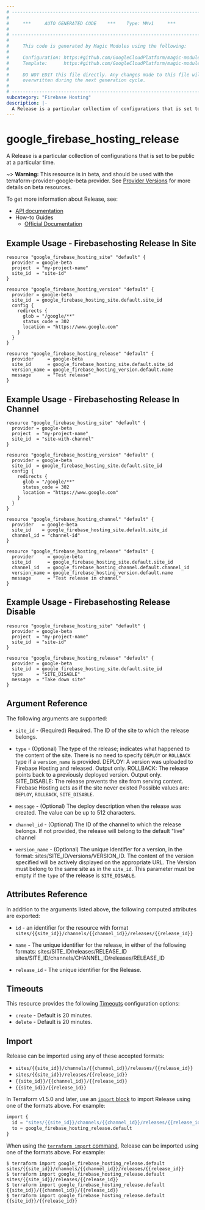 ```yaml
---
# ----------------------------------------------------------------------------
#
#     ***     AUTO GENERATED CODE    ***    Type: MMv1     ***
#
# ----------------------------------------------------------------------------
#
#     This code is generated by Magic Modules using the following:
#
#     Configuration: https:#github.com/GoogleCloudPlatform/magic-modules/tree/main/mmv1/products/firebasehosting/Release.yaml
#     Template:      https:#github.com/GoogleCloudPlatform/magic-modules/tree/main/mmv1/templates/terraform/resource.html.markdown.tmpl
#
#     DO NOT EDIT this file directly. Any changes made to this file will be
#     overwritten during the next generation cycle.
#
# ----------------------------------------------------------------------------
subcategory: "Firebase Hosting"
description: |-
  A Release is a particular collection of configurations that is set to be public at a particular time.
---
```


# google_firebase_hosting_release

A Release is a particular collection of configurations that is set to be public at a particular time.

~> **Warning:** This resource is in beta, and should be used with the terraform-provider-google-beta provider.
See [Provider Versions](https://terraform.io/docs/providers/google/guides/provider_versions.html) for more details on beta resources.

To get more information about Release, see:

* [API documentation](https://firebase.google.com/docs/reference/hosting/rest/v1beta1/sites.releases)
* How-to Guides
    * [Official Documentation](https://firebase.google.com/docs/hosting)

## Example Usage - Firebasehosting Release In Site


```hcl
resource "google_firebase_hosting_site" "default" {
  provider = google-beta
  project  = "my-project-name"
  site_id  = "site-id"
}

resource "google_firebase_hosting_version" "default" {
  provider = google-beta
  site_id  = google_firebase_hosting_site.default.site_id
  config {
    redirects {
      glob = "/google/**"
      status_code = 302
      location = "https://www.google.com"
    }
  }
}

resource "google_firebase_hosting_release" "default" {
  provider     = google-beta
  site_id      = google_firebase_hosting_site.default.site_id
  version_name = google_firebase_hosting_version.default.name
  message      = "Test release"
}
```
## Example Usage - Firebasehosting Release In Channel


```hcl
resource "google_firebase_hosting_site" "default" {
  provider = google-beta
  project  = "my-project-name"
  site_id  = "site-with-channel"
}

resource "google_firebase_hosting_version" "default" {
  provider = google-beta
  site_id  = google_firebase_hosting_site.default.site_id
  config {
    redirects {
      glob = "/google/**"
      status_code = 302
      location = "https://www.google.com"
    }
  }
}

resource "google_firebase_hosting_channel" "default" {
  provider   = google-beta
  site_id    = google_firebase_hosting_site.default.site_id
  channel_id = "channel-id"
}

resource "google_firebase_hosting_release" "default" {
  provider     = google-beta
  site_id      = google_firebase_hosting_site.default.site_id
  channel_id   = google_firebase_hosting_channel.default.channel_id
  version_name = google_firebase_hosting_version.default.name
  message      = "Test release in channel"
}
```
## Example Usage - Firebasehosting Release Disable


```hcl
resource "google_firebase_hosting_site" "default" {
  provider = google-beta
  project  = "my-project-name"
  site_id  = "site-id"
}

resource "google_firebase_hosting_release" "default" {
  provider = google-beta
  site_id  = google_firebase_hosting_site.default.site_id
  type     = "SITE_DISABLE"
  message  = "Take down site"
}
```

## Argument Reference

The following arguments are supported:


* `site_id` -
  (Required)
  Required. The ID of the site to which the release belongs.


* `type` -
  (Optional)
  The type of the release; indicates what happened to the content of the site. There is no need to specify
  `DEPLOY` or `ROLLBACK` type if a `version_name` is provided.
  DEPLOY: A version was uploaded to Firebase Hosting and released. Output only.
  ROLLBACK: The release points back to a previously deployed version. Output only.
  SITE_DISABLE: The release prevents the site from serving content. Firebase Hosting acts as if the site never existed
  Possible values are: `DEPLOY`, `ROLLBACK`, `SITE_DISABLE`.

* `message` -
  (Optional)
  The deploy description when the release was created. The value can be up to 512 characters.

* `channel_id` -
  (Optional)
  The ID of the channel to which the release belongs. If not provided, the release will
  belong to the default "live" channel

* `version_name` -
  (Optional)
  The unique identifier for a version, in the format: sites/SITE_ID/versions/VERSION_ID.
  The content of the version specified will be actively displayed on the appropriate URL.
  The Version must belong to the same site as in the `site_id`.
  This parameter must be empty if the `type` of the release is `SITE_DISABLE`.



## Attributes Reference

In addition to the arguments listed above, the following computed attributes are exported:

* `id` - an identifier for the resource with format `sites/{{site_id}}/channels/{{channel_id}}/releases/{{release_id}}`

* `name` -
  The unique identifier for the release, in either of the following formats:
  sites/SITE_ID/releases/RELEASE_ID
  sites/SITE_ID/channels/CHANNEL_ID/releases/RELEASE_ID

* `release_id` -
  The unique identifier for the Release.


## Timeouts

This resource provides the following
[Timeouts](https://developer.hashicorp.com/terraform/plugin/sdkv2/resources/retries-and-customizable-timeouts) configuration options:

- `create` - Default is 20 minutes.
- `delete` - Default is 20 minutes.

## Import


Release can be imported using any of these accepted formats:

* `sites/{{site_id}}/channels/{{channel_id}}/releases/{{release_id}}`
* `sites/{{site_id}}/releases/{{release_id}}`
* `{{site_id}}/{{channel_id}}/{{release_id}}`
* `{{site_id}}/{{release_id}}`


In Terraform v1.5.0 and later, use an [`import` block](https://developer.hashicorp.com/terraform/language/import) to import Release using one of the formats above. For example:

```tf
import {
  id = "sites/{{site_id}}/channels/{{channel_id}}/releases/{{release_id}}"
  to = google_firebase_hosting_release.default
}
```

When using the [`terraform import` command](https://developer.hashicorp.com/terraform/cli/commands/import), Release can be imported using one of the formats above. For example:

```
$ terraform import google_firebase_hosting_release.default sites/{{site_id}}/channels/{{channel_id}}/releases/{{release_id}}
$ terraform import google_firebase_hosting_release.default sites/{{site_id}}/releases/{{release_id}}
$ terraform import google_firebase_hosting_release.default {{site_id}}/{{channel_id}}/{{release_id}}
$ terraform import google_firebase_hosting_release.default {{site_id}}/{{release_id}}
```
